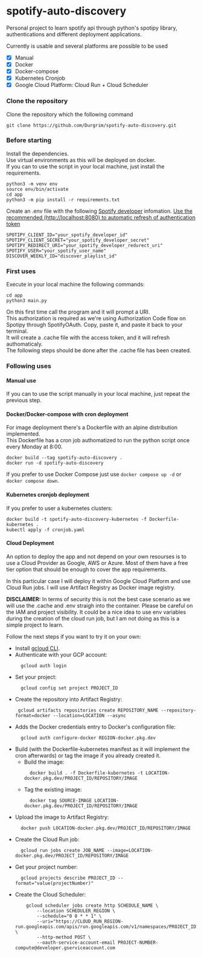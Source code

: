 # spotify-auto-discovery
Personal project to learn spotify api through python's spotipy library, authentications and different deployment applications. 

Currently is usable and several platforms are possible to be used
- [x] Manual
- [x] Docker
- [x] Docker-compose
- [X] Kubernetes Cronjob
- [X] Google Cloud Platform: Cloud Run + Cloud Scheduler
  
### Clone the repository
Clone the repository which the following command

    git clone https://github.com/Durgrim/spotify-auto-discovery.git

### Before starting
Install the dependencies.  
Use virtual environments as this will be deployed on docker.  
If you can to use the script in your local machine, just install the requirements.  

    python3 -m venv env
    source env/bin/activate
    cd app
    python3 -m pip install -r requirements.txt

Create an .env file with the following [Spotify developer](https://developer.spotify.com/) infomation.
[Use the recommended (http://localhost:8080) to automatic refresh of authentication token](https://github.com/spotipy-dev/spotipy/blob/587baec9b95da6c45e45f0f8e5b2577bda780980/spotipy/oauth2.py#L374..L383)

    SPOTIPY_CLIENT_ID="your_spotify_developer_id"
    SPOTIPY_CLIENT_SECRET="your_spotify_developer_secret"
    SPOTIPY_REDIRECT_URI="your_spotify_developer_redurect_uri"
    SPOTIFY_USER="your_spotify_user_name"
    DISCOVER_WEEKLY_ID="discover_playlist_id"

### First uses
Execute in your local machine the following commands:

    cd app
    python3 main.py

On this first time call the program and it will prompt a URI.  
This authorization is required as we're using Authorization Code flow on Spotipy through SpotifyOAuth.
Copy, paste it, and paste it back to your terminal.  
It will create a .cache file with the access token, and it will refresh authomaticaly.  
The following steps should be done after the .cache file has been created.  

### Following uses

#### Manual use
If you can to use the script manually in your local machine, just repeat the previous step.  

#### Docker/Docker-compose with cron deployment
For image deployment there's a Dockerfile with an alpine distribution implemented.  
This Dockerfile has a cron job authomatized to run the python script once every Monday at 8:00.

    docker build --tag spotify-auto-discovery .
    docker run -d spotify-auto-discovery

If you prefer to use Docker Compose just use `docker compose up -d` or `docker compose down`.  

#### Kubernetes cronjob deployment
If you prefer to user a kubernetes clusters:

    docker build -t spotify-auto-discovery-kubernetes -f Dockerfile-kubernetes .
    kubectl apply -f cronjob.yaml

#### Cloud Deployment
An option to deploy the app and not depend on your own resourses is to use a Cloud Provider as Google, AWS or Azure.
Most of them have a free tier option that should be enough to cover the app requirements.

In this particular case I will deploy it within Google Cloud Platform and use Cloud Run jobs.
I will use Artifact Registry as Docker image registry.

**DISCLAIMER:**
In terms of security this is not the best case scenario as we will use the .cache and .env straigh into the container.
Please be careful on the IAM and project visibility.
It could be a nice idea to use env variables during the creation of the cloud run job, but I am not doing as this is a simple project to learn.

Follow the next steps if you want to try it on your own:
- Install [gcloud CLI](https://cloud.google.com/sdk/docs/install).
- Authenticate with your GCP account:
   ```
     gcloud auth login
   ```
- Set your project:
   ```
     gcloud config set project PROJECT_ID
   ```
- Create the repository into Artifact Registry:
   ```
    gcloud artifacts repositories create REPOSITORY_NAME --repository-format=docker --location=LOCATION --async
   ```
- Adds the Docker credentials entry to Docker's configuration file:
   ```
     gcloud auth configure-docker REGION-docker.pkg.dev
   ``` 
- Build (with the Dockerfile-kubernetes manifest as it will implement the cron afterwards) or tag the image if you already created it.
   - Build the image:
       ```
         docker build . -f Dockerfile-kubernetes -t LOCATION-docker.pkg.dev/PROJECT_ID/REPOSITORY/IMAGE
       ``` 
   - Tag the existing image:
       ```
         docker tag SOURCE-IMAGE LOCATION-docker.pkg.dev/PROJECT_ID/REPOSITORY/IMAGE
       ``` 
- Upload the image to Artifact Registry:
    ```
      docker push LOCATION-docker.pkg.dev/PROJECT_ID/REPOSITORY/IMAGE
    ``` 
- Create the Cloud Run job:
    ```
      gcloud run jobs create JOB_NAME --image=LOCATION-docker.pkg.dev/PROJECT_ID/REPOSITORY/IMAGE
    ```
- Get your project number:
    ```
      gcloud projects describe PROJECT_ID --format="value(projectNumber)"
    ``` 
- Create the Cloud Scheduler:
    ```
        gcloud scheduler jobs create http SCHEDULE_NAME \
            --location SCHEDULER_REGION \
            --schedule="0 8 * * 1" \
            --uri="https://CLOUD_RUN_REGION-run.googleapis.com/apis/run.googleapis.com/v1/namespaces/PROJECT_ID/jobs/CLOUD_RUN_JOB_NAME:run" \
            --http-method POST \
            --oauth-service-account-email PROJECT-NUMBER-compute@developer.gserviceaccount.com
    ```
